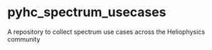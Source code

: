 # pyhc_spectrum_usecases
A repository to collect spectrum use cases across the Heliophysics community
